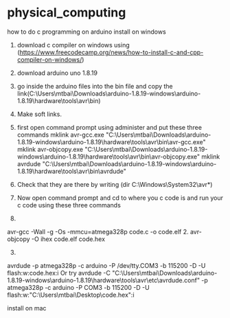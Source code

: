 # physical_computing
how to do c programming on arduino
install on windows
1. download c compiler on windows using (https://www.freecodecamp.org/news/how-to-install-c-and-cpp-compiler-on-windows/)
2. download arduino uno 1.8.19
3. go inside the arduino files into the bin file and copy the link(C:\Users\mtbai\Downloads\arduino-1.8.19-windows\arduino-1.8.19\hardware\tools\avr\bin)
4. Make soft links.
5. first open command prompt using administer and put these three commands
mklink avr-gcc.exe "C:\Users\mtbai\Downloads\arduino-1.8.19-windows\arduino-1.8.19\hardware\tools\avr\bin\avr-gcc.exe"
mklink avr-objcopy.exe "C:\Users\mtbai\Downloads\arduino-1.8.19-windows\arduino-1.8.19\hardware\tools\avr\bin\avr-objcopy.exe"
mklink avrdude "C:\Users\mtbai\Downloads\arduino-1.8.19-windows\arduino-1.8.19\hardware\tools\avr\bin\avrdude"

6. Check that they are there by writing (dir C:\Windows\System32\avr*)
7. Now open command prompt and cd to where you c code is and run your c code using these three commands
1.
avr-gcc -Wall -g -Os -mmcu=atmega328p code.c -o code.elf
2.
avr-objcopy -O ihex code.elf code.hex

3.
avrdude -p atmega328p -c arduino -P /dev/tty.COM3 -b 115200 -D -U flash:w:code.hex:i
Or try
avrdude -C "C:\Users\mtbai\Downloads\arduino-1.8.19-windows\arduino-1.8.19\hardware\tools\avr\etc\avrdude.conf" -p atmega328p -c arduino -P COM3 -b 115200 -D -U flash:w:"C:\Users\mtbai\Desktop\code.hex":i


install on mac
